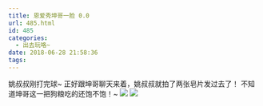 ```yaml
---
title: 恩爱秀坤哥一脸 0.0
url: 485.html
id: 485
categories:
  - 出去玩咯~
date: 2018-06-28 21:58:36
tags:
---
```


姚叔叔刚打完球~ 正好跟坤哥聊天来着，姚叔叔就拍了两张皂片发过去了！ 不知道坤哥这一把狗粮吃的还饱不饱！~ [![](http://www.binkatherine.com/wordpress/wp-content/uploads/2018/08/IMG_2744-225x300.jpg)](http://www.binkatherine.com/wordpress/wp-content/uploads/2018/08/IMG_2744.jpg) [![](http://www.binkatherine.com/wordpress/wp-content/uploads/2018/08/IMG_2745-225x300.jpg)](http://www.binkatherine.com/wordpress/wp-content/uploads/2018/08/IMG_2745.jpg)